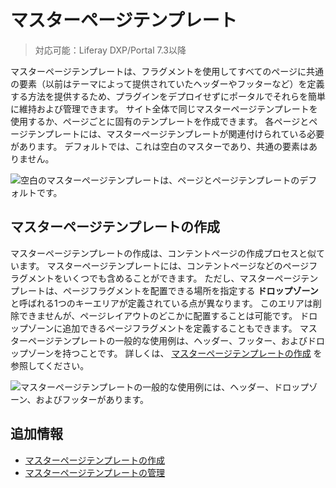 # マスターページテンプレート

> 対応可能：Liferay DXP/Portal 7.3以降

マスターページテンプレートは、フラグメントを使用してすべてのページに共通の要素（以前はテーマによって提供されていたヘッダーやフッターなど）を定義する方法を提供するため、プラグインをデプロイせずにポータルでそれらを簡単に維持および管理できます。 サイト全体で同じマスターページテンプレートを使用するか、ページごとに固有のテンプレートを作成できます。 各ページとページテンプレートには、マスターページテンプレートが関連付けられている必要があります。 デフォルトでは、これは空白のマスターであり、共通の要素はありません。

![空白のマスターページテンプレートは、ページとページテンプレートのデフォルトです。](./master-page-templates/images/01.png)

## マスターページテンプレートの作成

マスターページテンプレートの作成は、コンテントページの作成プロセスと似ています。 マスターページテンプレートには、コンテントページなどのページフラグメントをいくつでも含めることができます。 ただし、マスターページテンプレートは、ページフラグメントを配置できる場所を指定する **ドロップゾーン** と呼ばれる1つのキーエリアが定義されている点が異なります。 このエリアは削除できませんが、ページレイアウトのどこかに配置することは可能です。 ドロップゾーンに追加できるページフラグメントを定義することもできます。 マスターページテンプレートの一般的な使用例は、ヘッダー、フッター、およびドロップゾーンを持つことです。 詳しくは、 [マスターページテンプレートの作成](./creating-a-master-page-template.md) を参照してください。

![マスターページテンプレートの一般的な使用例には、ヘッダー、ドロップゾーン、およびフッターがあります。](./master-page-templates/images/02.png) <!--TASK: UPDATE IMG FOR LRDOCS-10856-->

## 追加情報

- [マスターページテンプレートの作成](./creating-a-master-page-template.md)
- [マスターページテンプレートの管理](./managing-master-page-templates.md)
